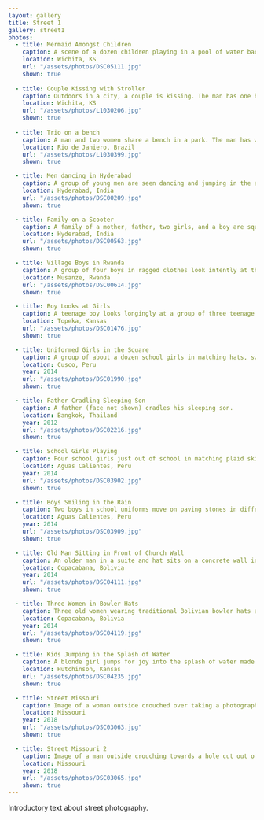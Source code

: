 ```yaml
---
layout: gallery
title: Street 1
gallery: street1
photos:
  - title: Mermaid Amongst Children
    caption: A scene of a dozen children playing in a pool of water backlit by the sun. In the forgeround, one of the older girls is dressed in a mermaid costume. The central figure is a young girl smiling.
    location: Wichita, KS
    url: "/assets/photos/DSC05111.jpg"
    shown: true
    
  - title: Couple Kissing with Stroller
    caption: Outdoors in a city, a couple is kissing. The man has one hand on a stroller with a child inside while yet another child holds on to the other handle of the stroller.
    location: Wichita, KS
    url: "/assets/photos/L1030206.jpg"
    shown: true
    
  - title: Trio on a bench
    caption: A man and two women share a bench in a park. The man has white hair and stares wearily at the camera.
    location: Rio de Janiero, Brazil
    url: "/assets/photos/L1030399.jpg"
    shown: true

  - title: Men dancing in Hyderabad
    caption: A group of young men are seen dancing and jumping in the air surrounded by drummers.
    location: Hyderabad, India
    url: "/assets/photos/DSC00209.jpg"
    shown: true

  - title: Family on a Scooter
    caption: A family of a mother, father, two girls, and a boy are squeezed onto a scooter driving through the busy streets of Hyderabad.
    location: Hyderabad, India
    url: "/assets/photos/DSC00563.jpg"
    shown: true

  - title: Village Boys in Rwanda
    caption: A group of four boys in ragged clothes look intently at the photographer on a hillside in Rwanda.
    location: Musanze, Rwanda
    url: "/assets/photos/DSC00614.jpg"
    shown: true

  - title: Boy Looks at Girls
    caption: A teenage boy looks longingly at a group of three teenage girls who seem not to notice him.
    location: Topeka, Kansas
    url: "/assets/photos/DSC01476.jpg"
    shown: true

  - title: Uniformed Girls in the Square
    caption: A group of about a dozen school girls in matching hats, sweaters, and skirts stand aimlessly on paving stones in a town square.
    location: Cusco, Peru
    year: 2014
    url: "/assets/photos/DSC01990.jpg"
    shown: true

  - title: Father Cradling Sleeping Son
    caption: A father (face not shown) cradles his sleeping son.
    location: Bangkok, Thailand
    year: 2012
    url: "/assets/photos/DSC02216.jpg"
    shown: true

  - title: School Girls Playing
    caption: Four school girls just out of school in matching plaid skirts play by pulling at the girl in the middle, all the girls are smiling.
    location: Aguas Calientes, Peru
    year: 2014
    url: "/assets/photos/DSC03902.jpg"
    shown: true

  - title: Boys Smiling in the Rain
    caption: Two boys in school uniforms move on paving stones in different directions in the rain.
    location: Aguas Calientes, Peru
    year: 2014
    url: "/assets/photos/DSC03909.jpg"
    shown: true

  - title: Old Man Sitting in Front of Church Wall
    caption: An older man in a suite and hat sits on a concrete wall in front of a church.
    location: Copacabana, Bolivia
    year: 2014
    url: "/assets/photos/DSC04111.jpg"
    shown: true

  - title: Three Women in Bowler Hats
    caption: Three old women wearing traditional Bolivian bowler hats and layered skirts look on. The middle woman is covering her face.
    location: Copacabana, Bolivia
    year: 2014
    url: "/assets/photos/DSC04119.jpg"
    shown: true

  - title: Kids Jumping in the Splash of Water
    caption: A blonde girl jumps for joy into the splash of water made by a carnival ride at night surrounded by other playing kids.
    location: Hutchinson, Kansas
    url: "/assets/photos/DSC04235.jpg"
    shown: true

  - title: Street Missouri
    caption: Image of a woman outside crouched over taking a photograph of a subject out of frame while a young girl bends down to pet down a pug on a leash while a sculpture of a dinosaur looms in the background.
    location: Missouri
    year: 2018
    url: "/assets/photos/DSC03063.jpg"
    shown: true

  - title: Street Missouri 2
    caption: Image of a man outside crouching towards a hole cut out of a display meant for a face to poke through for tourist photos. Instead of a person's face, a dog is there instead. The cutout is positioned right on the rear end of the image of a deer next to the image of a zebra.
    location: Missouri
    year: 2018
    url: "/assets/photos/DSC03065.jpg"
    shown: true
---
```

<p>Introductory text about street photography.</p>